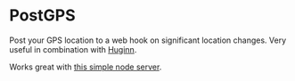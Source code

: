 PostGPS
=======

Post your GPS location to a web hook on significant location changes. Very useful in combination with [Huginn](https://github.com/cantino/huginn).

Works great with [this simple node server](https://github.com/kazazes/location-server).
